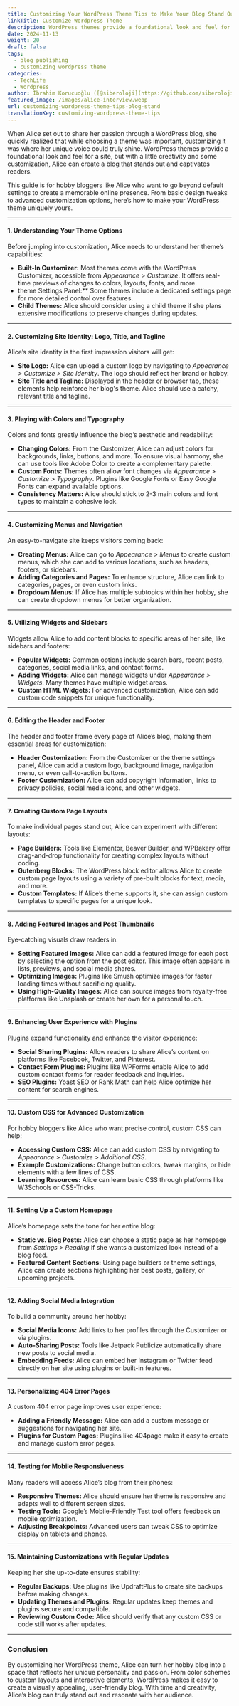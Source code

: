 ```yaml
---
title: Customizing Your WordPress Theme Tips to Make Your Blog Stand Out
linkTitle: Customize Wordpress Theme
description: WordPress themes provide a foundational look and feel for a site, but with a little creativity and some customization, Alice can create a blog that stands out and captivates readers.
date: 2024-11-13
weight: 20
draft: false
tags:
  - blog publishing
  - customizing wordpress theme
categories:
  - TechLife
  - Wordpress
author: İbrahim Korucuoğlu ([@siberoloji](https://github.com/siberoloji))
featured_image: /images/alice-interview.webp
url: customizing-wordpress-theme-tips-blog-stand
translationKey: customizing-wordpress-theme-tips
---
```

When Alice set out to share her passion through a WordPress blog, she quickly realized that while choosing a theme was important, customizing it was where her unique voice could truly shine. WordPress themes provide a foundational look and feel for a site, but with a little creativity and some customization, Alice can create a blog that stands out and captivates readers.

This guide is for hobby bloggers like Alice who want to go beyond default settings to create a memorable online presence. From basic design tweaks to advanced customization options, here’s how to make your WordPress theme uniquely yours.

---

#### **1. Understanding Your Theme Options**

Before jumping into customization, Alice needs to understand her theme’s capabilities:

- **Built-In Customizer:** Most themes come with the WordPress Customizer, accessible from *Appearance > Customize*. It offers real-time previews of changes to colors, layouts, fonts, and more.
- theme Settings Panel:** Some themes include a dedicated settings page for more detailed control over features.
- **Child Themes:** Alice should consider using a child theme if she plans extensive modifications to preserve changes during updates.

---

#### **2. Customizing Site Identity: Logo, Title, and Tagline**

Alice’s site identity is the first impression visitors will get:

- **Site Logo:** Alice can upload a custom logo by navigating to *Appearance > Customize > Site Identity*. The logo should reflect her brand or hobby.
- **Site Title and Tagline:** Displayed in the header or browser tab, these elements help reinforce her blog's theme. Alice should use a catchy, relevant title and tagline.

---

#### **3. Playing with Colors and Typography**

Colors and fonts greatly influence the blog’s aesthetic and readability:

- **Changing Colors:** From the Customizer, Alice can adjust colors for backgrounds, links, buttons, and more. To ensure visual harmony, she can use tools like Adobe Color to create a complementary palette.
- **Custom Fonts:** Themes often allow font changes via *Appearance > Customize > Typography*. Plugins like Google Fonts or Easy Google Fonts can expand available options.
- **Consistency Matters:** Alice should stick to 2-3 main colors and font types to maintain a cohesive look.

---

#### **4. Customizing Menus and Navigation**

An easy-to-navigate site keeps visitors coming back:

- **Creating Menus:** Alice can go to *Appearance > Menus* to create custom menus, which she can add to various locations, such as headers, footers, or sidebars.
- **Adding Categories and Pages:** To enhance structure, Alice can link to categories, pages, or even custom links.
- **Dropdown Menus:** If Alice has multiple subtopics within her hobby, she can create dropdown menus for better organization.

---

#### **5. Utilizing Widgets and Sidebars**

Widgets allow Alice to add content blocks to specific areas of her site, like sidebars and footers:

- **Popular Widgets:** Common options include search bars, recent posts, categories, social media links, and contact forms.
- **Adding Widgets:** Alice can manage widgets under *Appearance > Widgets*. Many themes have multiple widget areas.
- **Custom HTML Widgets:** For advanced customization, Alice can add custom code snippets for unique functionality.

---

#### **6. Editing the Header and Footer**

The header and footer frame every page of Alice’s blog, making them essential areas for customization:

- **Header Customization:** From the Customizer or the theme settings panel, Alice can add a custom logo, background image, navigation menu, or even call-to-action buttons.
- **Footer Customization:** Alice can add copyright information, links to privacy policies, social media icons, and other widgets.

---

#### **7. Creating Custom Page Layouts**

To make individual pages stand out, Alice can experiment with different layouts:

- **Page Builders:** Tools like Elementor, Beaver Builder, and WPBakery offer drag-and-drop functionality for creating complex layouts without coding.
- **Gutenberg Blocks:** The WordPress block editor allows Alice to create custom page layouts using a variety of pre-built blocks for text, media, and more.
- **Custom Templates:** If Alice’s theme supports it, she can assign custom templates to specific pages for a unique look.

---

#### **8. Adding Featured Images and Post Thumbnails**

Eye-catching visuals draw readers in:

- **Setting Featured Images:** Alice can add a featured image for each post by selecting the option from the post editor. This image often appears in lists, previews, and social media shares.
- **Optimizing Images:** Plugins like Smush optimize images for faster loading times without sacrificing quality.
- **Using High-Quality Images:** Alice can source images from royalty-free platforms like Unsplash or create her own for a personal touch.

---

#### **9. Enhancing User Experience with Plugins**

Plugins expand functionality and enhance the visitor experience:

- **Social Sharing Plugins:** Allow readers to share Alice’s content on platforms like Facebook, Twitter, and Pinterest.
- **Contact Form Plugins:** Plugins like WPForms enable Alice to add custom contact forms for reader feedback and inquiries.
- **SEO Plugins:** Yoast SEO or Rank Math can help Alice optimize her content for search engines.

---

#### **10. Custom CSS for Advanced Customization**

For hobby bloggers like Alice who want precise control, custom CSS can help:

- **Accessing Custom CSS:** Alice can add custom CSS by navigating to *Appearance > Customize > Additional CSS*.
- **Example Customizations:** Change button colors, tweak margins, or hide elements with a few lines of CSS.
- **Learning Resources:** Alice can learn basic CSS through platforms like W3Schools or CSS-Tricks.

---

#### **11. Setting Up a Custom Homepage**

Alice’s homepage sets the tone for her entire blog:

- **Static vs. Blog Posts:** Alice can choose a static page as her homepage from *Settings > Reading* if she wants a customized look instead of a blog feed.
- **Featured Content Sections:** Using page builders or theme settings, Alice can create sections highlighting her best posts, gallery, or upcoming projects.

---

#### **12. Adding Social Media Integration**

To build a community around her hobby:

- **Social Media Icons:** Add links to her profiles through the Customizer or via plugins.
- **Auto-Sharing Posts:** Tools like Jetpack Publicize automatically share new posts to social media.
- **Embedding Feeds:** Alice can embed her Instagram or Twitter feed directly on her site using plugins or built-in features.

---

#### **13. Personalizing 404 Error Pages**

A custom 404 error page improves user experience:

- **Adding a Friendly Message:** Alice can add a custom message or suggestions for navigating her site.
- **Plugins for Custom Pages:** Plugins like 404page make it easy to create and manage custom error pages.

---

#### **14. Testing for Mobile Responsiveness**

Many readers will access Alice’s blog from their phones:

- **Responsive Themes:** Alice should ensure her theme is responsive and adapts well to different screen sizes.
- **Testing Tools:** Google’s Mobile-Friendly Test tool offers feedback on mobile optimization.
- **Adjusting Breakpoints:** Advanced users can tweak CSS to optimize display on tablets and phones.

---

#### **15. Maintaining Customizations with Regular Updates**

Keeping her site up-to-date ensures stability:

- **Regular Backups:** Use plugins like UpdraftPlus to create site backups before making changes.
- **Updating Themes and Plugins:** Regular updates keep themes and plugins secure and compatible.
- **Reviewing Custom Code:** Alice should verify that any custom CSS or code still works after updates.

---

### **Conclusion**

By customizing her WordPress theme, Alice can turn her hobby blog into a space that reflects her unique personality and passion. From color schemes to custom layouts and interactive elements, WordPress makes it easy to create a visually appealing, user-friendly blog. With time and creativity, Alice’s blog can truly stand out and resonate with her audience.
